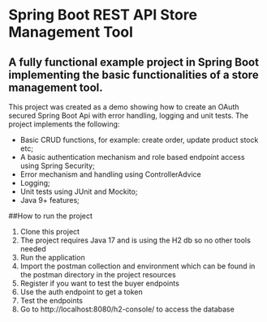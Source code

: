 # Spring Boot REST API Store Management Tool

## A fully functional example project in Spring Boot implementing the basic functionalities of a store management tool.

This project was created as a demo showing how to create an OAuth secured Spring Boot Api with error handling, logging and unit tests.
The project implements the following:

* Basic CRUD functions, for example: create order, update product stock etc;
* A basic authentication mechanism and role based endpoint access using Spring Security;
* Error mechanism and handling using ControllerAdvice
* Logging;
* Unit tests using JUnit and Mockito;
* Java 9+ features;

##How to run the project

1. Clone this project
2. The project requires Java 17 and is using the H2 db so no other tools needed
3. Run the application
4. Import the postman collection and environment which can be found in the postman directory in the project resources
5. Register if you want to test the buyer endpoints
6. Use the auth endpoint to get a token
7. Test the endpoints
8. Go to http://localhost:8080/h2-console/ to access the database


